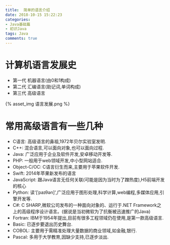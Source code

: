 ```yaml
---
title:  简单的语言介绍
date: 2018-10-15 15:22:23
categories: 
- Java基础篇
- 初识Java
tags: Java
comments: true
---
```

# 计算机语言发展史
- 第一代 机器语言(由0和1构成)
- 第二代 汇编语言(助记词,单词构成)
- 第三代 高级语言

{% asset_img 语言发展.png %}
<br>
# 常用高级语言有一些几种
- C语言: 高级语言的鼻祖,1972年贝尔实验室发明.
- C++: 混合语言,可以面向对象,也可以面向过程.
- Java: 广泛应用于企业及软件开发,安卓移动开发等.
- PHP: 一般用于web领域开发,中小型网站适合.
- Object-C/OC: C语言衍生而来,主要用于苹果软件开发.
- Swift: 2014年苹果新发布的语言
- JavaScript: 跟Java语言无任何关联(可能是因为当时为了蹭热度),H5前端开发的核心
- Python: 读'[ˈpaɪθən]',广泛应用于图形处理,科学计算,web编程,多媒体应用,引擎开发等.
- C#: C SHARP,微软公司发布的一种面向对象的、运行于.NET Framework之上的高级程序设计语言。(据说是当初微软为了抗衡被迅速推广的Java)
- Fortran: IBM于1954年提出,目前有很多工程领域仍在使用,是第一款高级语言.
- Basic: 已逐步要退出历史舞台.
- COBOL: 主要用于需精准处理大量数据的商业领域,如金融,银行.
- Pascal: 多用于大学教育,因缺少支持,已逐步淡出.